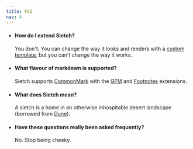 ```yaml
---
title: FAQ
nav: 4
---
```


- #### How do I extend Sietch?
    You don't. You can change the way it looks and renders with a [custom template](templates.html), but you can't change the way it works.
- #### What flavour of markdown is supported?
    Sietch supports [CommonMark](https://commonmark.org/) with the [GFM](https://github.github.com/gfm/) and [Footnotes](https://michelf.ca/projects/php-markdown/extra/#footnotes) extensions.
- #### What does Sietch mean?
    A sietch is a home in an otherwise inhospitable desert landscape (borrowed from [Dune](https://en.wikipedia.org/wiki/Dune_(novel))).
- #### Have these questions really been asked frequently?
    No. Stop being cheeky.
